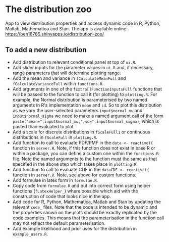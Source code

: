 # The distribution zoo
App to view distribution properties and access dynamic code in R, Python, Matlab, Mathematica and Stan. The app is available online: https://ben18785.shinyapps.io/distribution-zoo/

## To add a new distribution

- Add distribution to relevant conditional panel at top of `ui.R`.
- Add slider inputs for the parameter values in `ui.R` and, if necessary, range parameters that will determine plotting range.
- Add the mean and variance in `fCalculateMeanFull` and `fCalculateVarianceFull` within `functions.R`.
- Add arguments in one of the `fExtra[]FunctionInputsFull` functions that will be passed to the function to call it (for plotting) to `plotting.R`. For example, the Normal distribution is parameterised by two named arguments in R's implementation `mean` and `sd`. So to plot this distribution as we vary the user-selected parameters `input$normal_mu` and `input$normal_sigma` we need to make a named argument call of the form `paste("mean=",input$normal_mu,",sd=",input$normal_sigma)`, which is pasted than evaluated to plot.
- Add a scale for discrete distributions in `fScaleFull1` or continuous distributions in `fScaleFull` in `plotting.R`.
- Add function to call to evaluate PDF/PMF in the `data <- reactive({` function in `server.R`. Note, if this function does not exist in base R or within a package, you can define a custom one within the `functions.R` file. Note the named arguments to the function must the same as that specified in the above step which takes place in `plotting.R`.
- Add function to call to evaluate CDF in the `dataCDF <- reactive({` function in `server.R`. Note, see above for custom functions.
- Add formulae in latex form in `formulae.R`.
- Copy code from `formulae.R` and put into correct form using helper functions (`fLatexHelper_`) where possible which aid with the construction of code that looks nice in the app.
- Add code for R, Python, Mathematica, Matlab and Stan by updating the relevant `code_` files. Note that the code is intended to be dynamic and the properties shown on the plots should be exactly replicated by the code examples. This means that the parameterisation in the function call may not reflect the default parameterisation.
- Add example likelihood and prior uses for the distribution in `example_users.R`.
